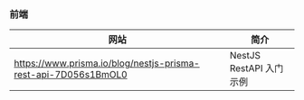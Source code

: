 ### 前端


| 网站                                                             | 简介                  |
| -------------------------------------------------------------- | ------------------- |
| https://www.prisma.io/blog/nestjs-prisma-rest-api-7D056s1BmOL0 | NestJS RestAPI 入门示例 |
